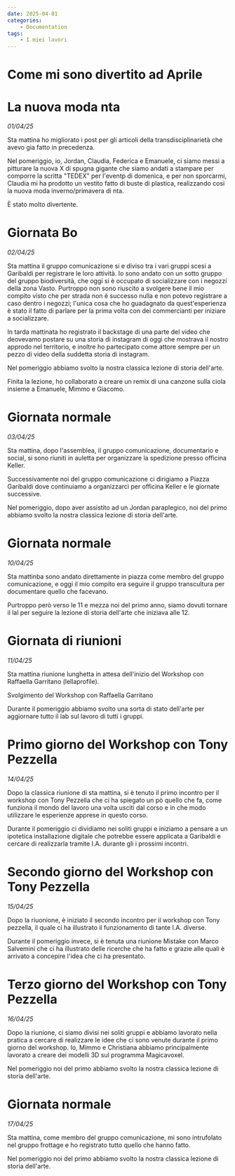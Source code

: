 ```yaml
---
date: 2025-04-01
categories:
    - Documentation
tags:
    - I miei lavori
---
```


# Come mi sono divertito ad Aprile

# La nuova moda nta
*01/04/25*

Sta mattina ho migliorato i post per gli articoli della transdisciplinarietà che avevo gia fatto in precedenza.

Nel pomeriggio, io, Jordan, Claudia, Federica e Emanuele, ci siamo messi a pitturare la nuova X di spugna gigante che siamo andati a stampare per comporre la scritta "TEDEX" per l'eventp di domenica, e per non sporcarmi, Claudia mi ha prodotto un vestito fatto di buste di plastica, realizzando cosi la nuova moda inverno/primavera di nta.

È stato molto divertente.


# Giornata Bo
*02/04/25*

Sta mattina il gruppo comunicazione si e diviso tra i vari gruppi scesi a Garibaldi per registrare le loro attività.
Io sono andato con un sotto gruppo del gruppo biodiversità, che oggi si è occupato di socializzare con i negozzi della zona Vasto.
Purtroppo non sono riuscito a svolgere bene il mio compito visto che per strada non è successo nulla e non potevo registrare a caso dentro i negozzi; l'unica cosa che ho guadagnato da quest'esperienza è stato il fatto di parlare per la prima volta con dei commercianti per iniziare a socializzare.

In tarda mattinata ho registrato il backstage di una parte del video che deovevamo postare su una storia di instagram di oggi che mostrava il nostro approdo nel territorio, e inoltre ho partecipato come attore sempre per un pezzo di video della suddetta storia di instagram.

Nel pomeriggio abbiamo svolto la nostra classica lezione di storia dell'arte.

Finita la lezione, ho collaborato a creare un remix di una canzone sulla ciola insieme a Emanuele, Mimmo e Giacomo.


# Giornata normale
*03/04/25*

Sta mattina, dopo l'assemblea, il gruppo comunicazione, documentario e social, si sono riuniti in auletta per organizzare la spedizione presso officina Keller.

Successivamente noi del gruppo comunicazione ci dirigiamo a Piazza Garibaldi dove continuiamo a organizzarci per officina Keller e le giornate successive.

Nel pomeriggio, dopo aver assistito ad un Jordan paraplegico, noi del primo abbiamo svolto la nostra classica lezione di storia dell'arte.


# Giornata normale
*10/04/25*

Sta mattinba sono andato direttamente in piazza come membro del gruppo comunicazione, e oggi il mio compito era seguire il gruppo transcultura per documentare quello che facevano.

Purtroppo però verso le 11 e mezza noi del primo anno, siamo dovuti tornare il lal per seguire la lezione di storia dell'arte che iniziava alle 12.


# Giornata di riunioni
*11/04/25*

Sta mattina riunione lunghetta in attesa dell'inizio del Workshop con Raffaella Garritano (lellaprofile).

Svolgimento del Workshop con Raffaella Garritano

Durante il pomeriggio abbiamo svolto una sorta di stato dell'arte per aggiornare tutto il lab sul lavoro di tutti i gruppi.


# Primo giorno del Workshop con Tony Pezzella
*14/04/25*

Dopo la classica riunione di sta mattina, si è tenuto il primo incontro per il workshop con Tony Pezzella che ci ha spiegato un pò quello che fa, come funziona il mondo del lavoro una volta usciti dal corso e in che modo utilizzare le esperienze apprese in questo corso.

Durante il pomeriggio ci dividiamo nei soliti gruppi e iniziamo a pensare a un ipotetica installazione digitale che potrebbe essere applicata a Garibaldi e cercare di realizzarla tramite I.A. durante gli i prossimi incontri.


# Secondo giorno del Workshop con Tony Pezzella
*15/04/25*

Dopo la riuonione, è iniziato il secondo incontro per il workshop con Tony pezzella, il quale ci ha illustrato il funzionamento di tante I.A. diverse.

Durante il pomeriggio invece, si è tenuta una riunione Mistake con Marco Salvemini che ci ha illustrato delle ricerche che ha fatto e grazie alle quali è arrivato a concepire l'idea che ci ha presentato.


# Terzo giorno del Workshop con Tony Pezzella
*16/04/25*

Dopo la riunione, ci siamo divisi nei soliti gruppi e abbiamo lavorato nella pratica a cercare di realizzare le idee che ci sono venute durante il primo giorno del workshop.
Io, Mimmo e Christiana abbiamo principalmente lavorato a creare dei modelli 3D sul programma Magicavoxel.

Nel pomeriggio noi del primo abbiamo svolto la nostra classica lezione di storia dell'arte.


# Giornata normale
*17/04/25*

Sta mattina, come membro del gruppo comunicazione, mi sono intrufolato nel gruppo frottage e ho registrato tutto quello che hanno fatto.

Nel pomeriggio noi del primo abbiamo svolto la nostra classica lezione di storia dell'arte.